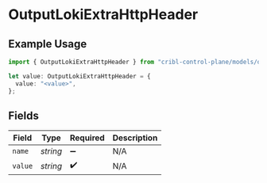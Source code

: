 # OutputLokiExtraHttpHeader

## Example Usage

```typescript
import { OutputLokiExtraHttpHeader } from "cribl-control-plane/models/operations";

let value: OutputLokiExtraHttpHeader = {
  value: "<value>",
};
```

## Fields

| Field              | Type               | Required           | Description        |
| ------------------ | ------------------ | ------------------ | ------------------ |
| `name`             | *string*           | :heavy_minus_sign: | N/A                |
| `value`            | *string*           | :heavy_check_mark: | N/A                |